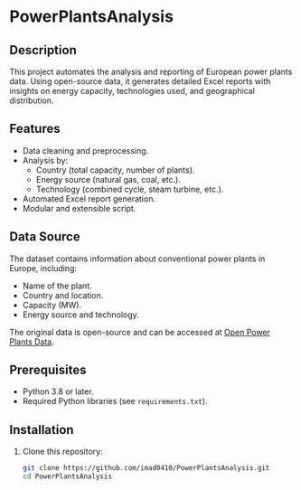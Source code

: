 # PowerPlantsAnalysis

## Description
This project automates the analysis and reporting of European power plants data. Using open-source data, it generates detailed Excel reports with insights on energy capacity, technologies used, and geographical distribution.

## Features
- Data cleaning and preprocessing.
- Analysis by:
  - Country (total capacity, number of plants).
  - Energy source (natural gas, coal, etc.).
  - Technology (combined cycle, steam turbine, etc.).
- Automated Excel report generation.
- Modular and extensible script.

## Data Source
The dataset contains information about conventional power plants in Europe, including:
- Name of the plant.
- Country and location.
- Capacity (MW).
- Energy source and technology.

The original data is open-source and can be accessed at [Open Power Plants Data](https://open-power-system-data.org/).

## Prerequisites
- Python 3.8 or later.
- Required Python libraries (see `requirements.txt`).

## Installation
1. Clone this repository:
   ```bash
   git clone https://github.com/imad0410/PowerPlantsAnalysis.git
   cd PowerPlantsAnalysis
